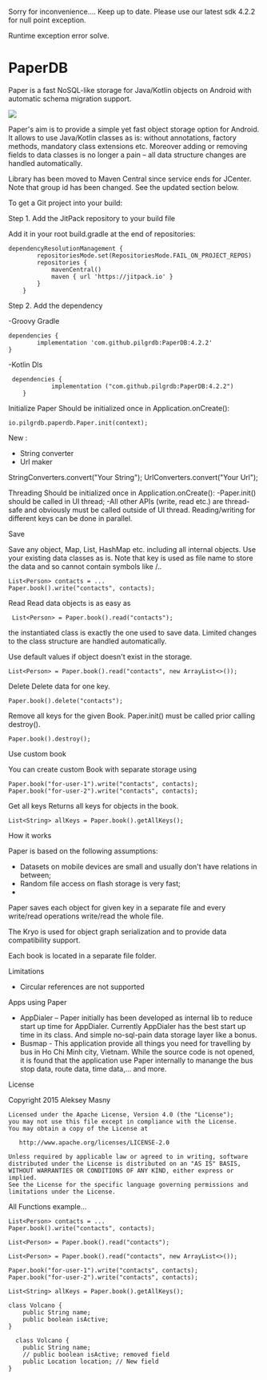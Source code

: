 Sorry for inconvenience....
Keep up to date.
Please use our latest sdk 4.2.2 for null point exception.

Runtime exception error solve.

# PaperDB
Paper is a fast NoSQL-like storage for Java/Kotlin objects on Android with automatic schema migration support.

[![](https://jitpack.io/v/pilgrdb/PaperDB.svg)](https://jitpack.io/#pilgrdb/PaperDB)


Paper's aim is to provide a simple yet fast object storage option for Android. It allows to use Java/Kotlin classes as is: without annotations, factory methods, mandatory class extensions etc. Moreover adding or removing fields to data classes is no longer a pain – all data structure changes are handled automatically.

Library has been moved to Maven Central since service ends for JCenter. Note that group id has been changed. See the updated section below.

To get a Git project into your build:

Step 1. Add the JitPack repository to your build file

Add it in your root build.gradle at the end of repositories:

	dependencyResolutionManagement {
			repositoriesMode.set(RepositoriesMode.FAIL_ON_PROJECT_REPOS)
			repositories {
				mavenCentral()
				maven { url 'https://jitpack.io' }
			}
		}

 Step 2. Add the dependency

  -Groovy Gradle
  
 	dependencies {
	        implementation 'com.github.pilgrdb:PaperDB:4.2.2'
	}

 -Kotlin Dls
 
	 dependencies {
		        implementation ("com.github.pilgrdb:PaperDB:4.2.2")
		}

Initialize Paper
Should be initialized once in Application.onCreate():

	io.pilgrdb.paperdb.Paper.init(context);


New :
- String converter
- Url maker

StringConverters.convert("Your String");
UrlConverters.convert("Your Url");

Threading
Should be initialized once in Application.onCreate():
-Paper.init() should be called in UI thread;
-All other APIs (write, read etc.) are thread-safe and obviously must be called outside of UI thread. Reading/writing for different keys can be done in parallel.


Save

Save any object, Map, List, HashMap etc. including all internal objects. Use your existing data classes as is. Note that key is used as file name to store the data and so cannot contain symbols like /..

	List<Person> contacts = ...
	Paper.book().write("contacts", contacts);

 Read
 Read data objects is as easy as
 
	 List<Person> = Paper.book().read("contacts");

the instantiated class is exactly the one used to save data. Limited changes to the class structure are handled automatically.

Use default values if object doesn't exist in the storage.

	List<Person> = Paper.book().read("contacts", new ArrayList<>());

 Delete
 Delete data for one key.

	Paper.book().delete("contacts");

Remove all keys for the given Book. Paper.init() must be called prior calling destroy().

	Paper.book().destroy();

 Use custom book

You can create custom Book with separate storage using

	Paper.book("for-user-1").write("contacts", contacts);
	Paper.book("for-user-2").write("contacts", contacts);

 Get all keys
Returns all keys for objects in the book.

	List<String> allKeys = Paper.book().getAllKeys();

How it works

Paper is based on the following assumptions:

- Datasets on mobile devices are small and usually don't have relations in between;
- Random file access on flash storage is very fast;
- 
Paper saves each object for given key in a separate file and every write/read operations write/read the whole file.

The Kryo is used for object graph serialization and to provide data compatibility support.

Each book is located in a separate file folder.


Limitations
- Circular references are not supported

Apps using Paper
- AppDialer – Paper initially has been developed as internal lib to reduce start up time for AppDialer. Currently AppDialer has the best start up time in its class. And simple no-sql-pain data storage layer like a bonus.
- Busmap - This application provide all things you need for travelling by bus in Ho Chi Minh city, Vietnam. While the source code is not opened, it is found that the application use Paper internally to manange the bus stop data, route data, time data,... and more.

License

Copyright 2015 Aleksey Masny

	Licensed under the Apache License, Version 4.0 (the "License");
	you may not use this file except in compliance with the License.
	You may obtain a copy of the License at
	
	   http://www.apache.org/licenses/LICENSE-2.0
	
	Unless required by applicable law or agreed to in writing, software
	distributed under the License is distributed on an "AS IS" BASIS,
	WITHOUT WARRANTIES OR CONDITIONS OF ANY KIND, either express or implied.
	See the License for the specific language governing permissions and
	limitations under the License.


All Functions example...

	List<Person> contacts = ...
	Paper.book().write("contacts", contacts);

	List<Person> = Paper.book().read("contacts");

	List<Person> = Paper.book().read("contacts", new ArrayList<>());

	Paper.book("for-user-1").write("contacts", contacts);
	Paper.book("for-user-2").write("contacts", contacts);

	List<String> allKeys = Paper.book().getAllKeys();

	class Volcano {
	    public String name;
	    public boolean isActive;
	}

	  class Volcano {
	    public String name;
	    // public boolean isActive; removed field
	    public Location location; // New field
	}
